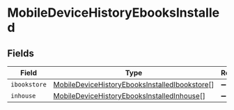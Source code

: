 # MobileDeviceHistoryEbooksInstalled


## Fields

| Field                                                                                                                 | Type                                                                                                                  | Required                                                                                                              | Description                                                                                                           |
| --------------------------------------------------------------------------------------------------------------------- | --------------------------------------------------------------------------------------------------------------------- | --------------------------------------------------------------------------------------------------------------------- | --------------------------------------------------------------------------------------------------------------------- |
| `ibookstore`                                                                                                          | [MobileDeviceHistoryEbooksInstalledIbookstore](../../models/shared/mobiledevicehistoryebooksinstalledibookstore.md)[] | :heavy_minus_sign:                                                                                                    | N/A                                                                                                                   |
| `inhouse`                                                                                                             | [MobileDeviceHistoryEbooksInstalledInhouse](../../models/shared/mobiledevicehistoryebooksinstalledinhouse.md)[]       | :heavy_minus_sign:                                                                                                    | N/A                                                                                                                   |